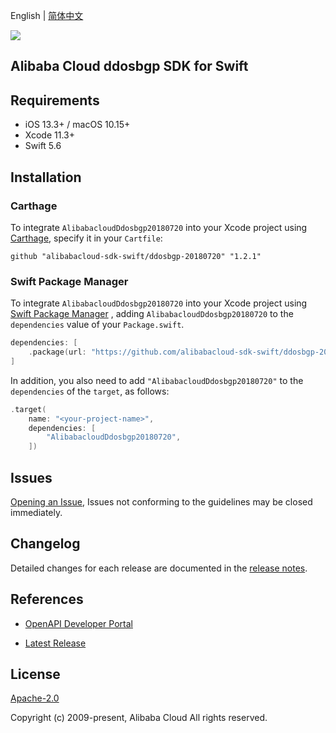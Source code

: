 English | [简体中文](README-CN.md)

![](https://aliyunsdk-pages.alicdn.com/icons/AlibabaCloud.svg)

## Alibaba Cloud ddosbgp SDK for Swift

## Requirements

- iOS 13.3+ / macOS 10.15+
- Xcode 11.3+
- Swift 5.6

## Installation

### Carthage

To integrate `AlibabacloudDdosbgp20180720` into your Xcode project using [Carthage](https://github.com/Carthage/Carthage), specify it in your `Cartfile`:

```ogdl
github "alibabacloud-sdk-swift/ddosbgp-20180720" "1.2.1"
```

### Swift Package Manager

To integrate `AlibabacloudDdosbgp20180720` into your Xcode project using [Swift Package Manager](https://swift.org/package-manager/) , adding `AlibabacloudDdosbgp20180720` to the `dependencies` value of your `Package.swift`.

```swift
dependencies: [
    .package(url: "https://github.com/alibabacloud-sdk-swift/ddosbgp-20180720.git", from: "1.2.1")
]
```

In addition, you also need to add `"AlibabacloudDdosbgp20180720"` to the `dependencies` of the `target`, as follows:

```swift
.target(
    name: "<your-project-name>",
    dependencies: [
        "AlibabacloudDdosbgp20180720",
    ])
```

## Issues

[Opening an Issue](https://github.com/alibabacloud-sdk-swift/ddosbgp-20180720/issues/new), Issues not conforming to the guidelines may be closed immediately.

## Changelog

Detailed changes for each release are documented in the [release notes](./ChangeLog.txt).

## References

* [OpenAPI Developer Portal](https://next.api.alibabacloud.com/home)
- [Latest Release](https://github.com/alibabacloud-sdk-swift/ddosbgp-20180720)

## License

[Apache-2.0](http://www.apache.org/licenses/LICENSE-2.0)

Copyright (c) 2009-present, Alibaba Cloud All rights reserved.
